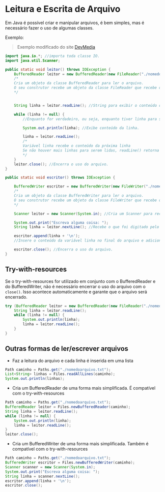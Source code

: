 <h1>Leitura e Escrita de Arquivo</h1>

Em Java é possível criar e manipular arquivos, é bem simples, mas é necessário fazer o uso de algumas classes.

Exemplo:
>Exemplo modificado do site <a href="https://www.devmedia.com.br/leitura-e-escrita-de-arquivos-de-texto-em-java/25529">DevMedia</a>

```java
import java.io.*; //importa toda classe IO.
import java.util.Scanner;

public static void leitor() throws IOException {
    BufferedReader leitor = new BufferedReader(new FileReader("./nomedoarquivo.txt"));
    /*
    Cria um objeto da classe BufferedReader para ler o arquivo.
    O seu construtor recebe um objeto da classe FileReader que recebe outro parâmetro correspondente ao caminho do arquivo.
    */


    String linha = leitor.readLine(); //String para exibir o conteúdo do arquivo.

    while (linha != null) {
        //Enquanto for verdadeiro, ou seja, enquanto tiver linha para ser lida no arquivo

        System.out.println(linha); //Exibe conteúdo da linha.

        linha = leitor.readLine();
        /*
        Variável linha recebe o conteúdo da próxima linha
        Se não houver mais linhas para serem lidas, readLine() retorna null
        */
    }
    leitor.close(); //Encerra o uso do arquivo.
}

public static void escritor() throws IOException {

    BufferedWriter escritor = new BufferedWriter(new FileWriter("./nomedoarquivo.txt"));
    /*
    Cria um objeto da classe BufferedWriter para ler o arquivo.
    O seu construtor recebe um objeto da classe FileWriter que recebe outro parâmetro correspondente ao caminho do arquivo.
    */

    Scanner leitor = new Scanner(System.in); //Cria um Scanner para receber o que foi digitado e inserir no arquivo.

    System.out.print("Escreva alguma coisa: ");
    String linha = leitor.nextLine(); //Recebe o que foi digitado pelo usuário

    escritor.append(linha + '\n');
    //Insere o conteúdo da variável linha no final do arquivo e adiciona uma quebra de linha com o '\n'

    escritor.close(); //Encerra o uso do arquivo.
}
```

<h2>Try-with-resources</h2>

Se o try-with-resources for utilizado em conjunto com o BufferedReader e do BufferedWriter, não é necessário encerrar o uso do arquivo com o `close()`. Isso acontece automaticamente e garante que o arquivo será encerrado.

```java
try (BufferedReader leitor = new BufferedReader(new FileReader("./nomedoarquivo.txt"))) {
    String linha = leitor.readLine();
    while (linha != null) {
        System.out.println(linha);
        linha = leitor.readLine();
    }
}
```

<h2>Outras formas de ler/escrever arquivos</h2>

* Faz a leitura do arquivo e cada linha é inserida em uma lista
```java
Path caminho = Paths.get("./nomedoarquivo.txt");
List<String> linhas = Files.readAllLines(caminho);
System.out.println(linhas);
```

* Cria um BufferedReader de uma forma mais simplificada. É compatível com o try-with-resources
```java
Path caminho = Paths.get("./nomedoarquivo.txt");
BufferedReader leitor = Files.newBufferedReader(caminho);
String linha = leitor.readLine();
while (linha != null) {
    System.out.println(linha);
    linha = leitor.readLine();
}
leitor.close();
```

* Cria um BufferedWriter de uma forma mais simplificada. Também é compatível com o try-with-resources
```java
Path caminho = Paths.get("./nomedoarquivo.txt");
BufferedWriter escritor = Files.newBufferedWriter(caminho);
Scanner scanner = new Scanner(System.in);
System.out.print("Escreva alguma coisa: ");
String linha = scanner.nextLine();
escritor.append(linha + '\n');
escritor.close();
```